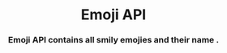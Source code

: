 <h1 align="center">Emoji API </h1>
<h3 align="center"> Emoji API contains all smily emojies and their name . </h3>
